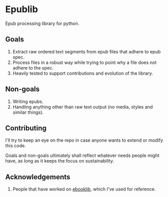 

# Epublib

Epub processing library for python.


## Goals
1. Extract raw ordered text segments from epub files that adhere to epub spec.
1. Process files in a robust way while trying to point why a file does not adhere to the spec.
1. Heavily tested to support contributions and evolution of the library.

## Non-goals
1. Writing epubs.
1. Handling anything other than raw text output (no media, styles and similar things).


## Contributing
I'll try to keep an eye on the repo in case anyone wants to extend or modify this code.

Goals and non-goals ultimately shall reflect whatever needs people might have, as long as it keeps the focus on sustainability.


## Acknowledgements
1. People that have worked on [ebooklib](https://github.com/aerkalov/ebooklib), which I've used for reference.
